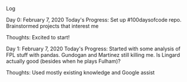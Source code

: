 Log

Day 0: February 7, 2020
Today's Progress: Set up #100daysofcode repo. Brainstormed projects that interest me 

Thoughts: Excited to start!


Day 1: February 7, 2020
Today's Progress: Started with some analysis of FPL stuff with pandas. Gundogan and Martinez still killing me. Is Lingard actually good (besides when he plays Fulham)?

Thoughts: Used mostly existing knowledge and Google assist
